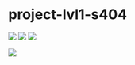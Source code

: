# project-lvl1-s404
<a href="https://codeclimate.com/github/codeclimate/codeclimate/maintainability"><img src="https://api.codeclimate.com/v1/badges/a99a88d28ad37a79dbf6/maintainability" /></a>
<a href="https://codeclimate.com/github/codeclimate/codeclimate/test_coverage"><img src="https://api.codeclimate.com/v1/badges/a99a88d28ad37a79dbf6/test_coverage" /></a>
<a href="https://travis-ci.org/EvgeniyaII/project-lvl1-s404.svg?branch=master"><img src="https://travis-ci.org/EvgeniyaII/project-lvl1-s404.svg?branch=master" /></a>

<a href="https://asciinema.org/a/gI6BHLLCIHx8rG88IWFTFjOtt" target="_blank"><img src="https://asciinema.org/a/gI6BHLLCIHx8rG88IWFTFjOtt.svg" /></a>
